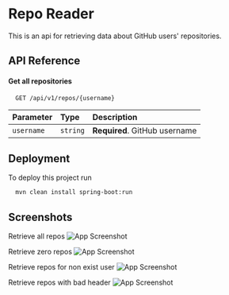 
# Repo Reader

This is an api for retrieving data about GitHub users' repositories.


## API Reference

#### Get all repositories

```http
  GET /api/v1/repos/{username}
```

| Parameter | Type     | Description                |
| :-------- | :------- | :------------------------- |
| `username` | `string` | **Required**. GitHub username |




## Deployment

To deploy this project run

```bash
  mvn clean install spring-boot:run
```


## Screenshots
Retrieve all repos
![App Screenshot](https://snipboard.io/X3MwjS.jpg)

Retrieve zero repos
![App Screenshot](https://snipboard.io/vcHpeS.jpg)

Retrieve repos for non exist user
![App Screenshot](https://snipboard.io/UF7L1E.jpg)

Retrieve repos with bad header
![App Screenshot](https://snipboard.io/qNWCBH.jpg)
